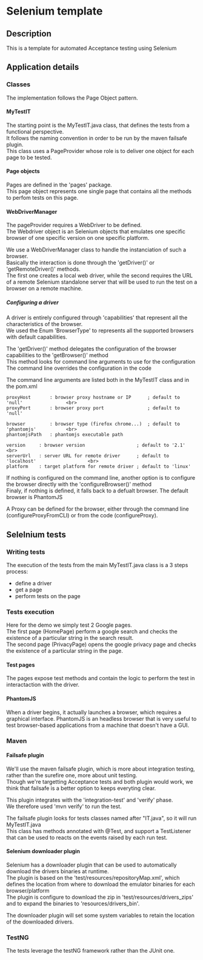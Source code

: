 # Selenium template

## Description
This is a template for automated Acceptance testing using Selenium

## Application details

### Classes
The implementation follows the Page Object pattern.

#### MyTestIT
The starting point is the MyTestIT.java class, that defines the tests from a functional perspective. <br>
It follows the naming convention in order to be run by the maven failsafe plugin. <br>
This class uses a PageProvider whose role is to deliver one object for each page to be tested. <br>

#### Page objects
Pages are defined in the 'pages' package. <br>
This page object represents one single page that contains all the methods to perfom tests on this page. <br>

#### WebDriverManager
The pageProvider requires a WebDriver to be defined. <br>
The Webdriver object is an Selenium objects that emulates one specific browser of one specific version on one specific platform. <br>

We use a WebDriverManager class to handle the instanciation of such a browser. <br>
Basically the interaction is done through the 'getDriver()' or 'getRemoteDriver()' methods. <br>
The first one creates a local web driver, while the second requires the URL of a remote Selenium standalone server that will be used to run the test on a browser on a remote machine.

##### Configuring a driver
A driver is entirely configured through 'capabilities' that represent all the characteristics of the browser. <br>
We used the Enum 'BrowserType' to represents all the supported browsers with default capabilities. <br>

The 'getDriver()' method delegates the configuration of the browser capabilities to the 'getBrowser()' method <br>
This method looks for command line arguments to use for the configuration <br>
The command line overrides the configuration in the code <br>

The command line arguments are listed both in the MyTestIT class and in the pom.xml

	proxyHost		: browser proxy hostname or IP		; default to 'null'                <br>
	proxyPort		: browser proxy port				; default to 'null'        

	browser			: browser type (firefox chrome...)	; default to 'phantomjs'           <br>
	phantomjsPath	: phantomjs executable path	                                                   

	version	 	: browser version					; default to '2.1'         <br>
	serverUrl	: server URL for remote driver		; default to 'localhost'                   <br>
	platform	: target platform for remote driver	; default to 'linux'

If nothing is configured on the command line, another option is to configure the browser directly with the 'configureBrowser()' method <br>
Finaly, if nothing is defined, it falls back to a defualt browser. The default browser is PhantomJS <br>

A Proxy can be defined for the browser, either through the command line (configureProxyFromCLI) or from the code (configureProxy).


## Selelnium tests

### Writing tests
The execution of the tests from the main MyTestIT.java class is a 3 steps process: <br>
- define a driver
- get a page
- perform tests on the page

### Tests execution

Here for the demo we simply test 2 Google pages. <br>
The first page (HomePage) perform a google search and checks the existence of a particular string in the search result. <br>
The second page (PrivacyPage) opens the google privacy page and checks the existence of a particular string in the page. <br>

#### Test pages
The pages expose test methods and contain the logic to perform the test in interactaction with the driver.

#### PhantomJS
When a driver begins, it actually launches a browser, which requires a graphical interface.
PhantomJS is an headless browser that is very useful to test browser-based applications from a machine that doesn't have a GUI.


### Maven

#### Failsafe plugin
We'll use the maven failsafe plugin, which is more about integration testing, rather than the surefire one, more about unit testing. <br>
Though we're targetting Acceptance tests and both plugin would work, we think that failsafe is a better option to keeps everyting clear. <br>

This plugin integrates with the 'integration-test' and 'verify' phase. <br>
We therefore used 'mvn verify' to run the test. <br>

The failsafe plugin looks for tests classes named after "<name>IT.java", so it will run MyTestIT.java <br>
This class has methods annotated with @Test, and support a TestListener that can be used to reacts on the events raised by each run test. <br>

#### Selenium downloader plugin
Selenium has a downloader plugin that can be used to automatically download the drivers binaries at runtime. <br>
The plugin is based on the 'test/resources/repositoryMap.xml', which defines the location from where to download the emulator binaries for each browser/platform <br>
The plugin is configure to download the zip in 'test/resources/drivers_zips' and to expand the binaries to 'resources/drivers_bin'. <br>

The downloader plugin will set some system variables to retain the location of the downloaded drivers.

### TestNG
The tests leverage the testNG framework rather than the JUnit one.


